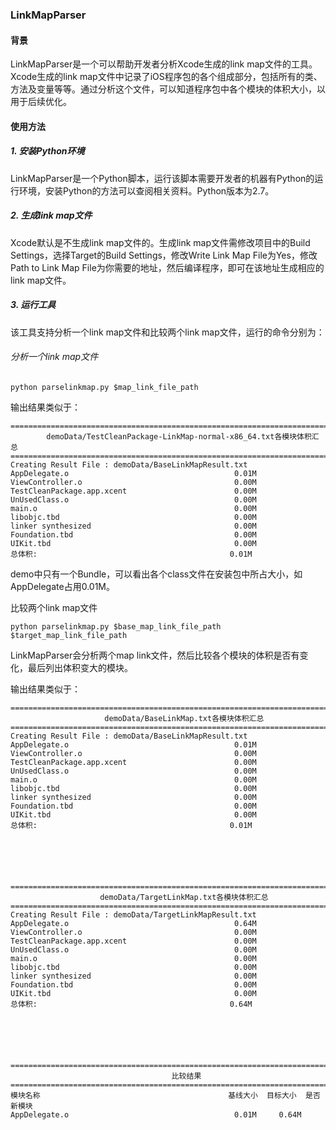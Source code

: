 ### LinkMapParser
#### 背景
LinkMapParser是一个可以帮助开发者分析Xcode生成的link map文件的工具。Xcode生成的link map文件中记录了iOS程序包的各个组成部分，包括所有的类、方法及变量等等。通过分析这个文件，可以知道程序包中各个模块的体积大小，以用于后续优化。

#### 使用方法
##### 1. 安装Python环境
LinkMapParser是一个Python脚本，运行该脚本需要开发者的机器有Python的运行环境，安装Python的方法可以查阅相关资料。Python版本为2.7。

##### 2. 生成link map文件
Xcode默认是不生成link map文件的。生成link map文件需修改项目中的Build Settings，选择Target的Build Settings，修改Write Link Map File为Yes，修改Path to Link Map File为你需要的地址，然后编译程序，即可在该地址生成相应的link map文件。

##### 3. 运行工具
该工具支持分析一个link map文件和比较两个link map文件，运行的命令分别为：

###### 分析一个link map文件

```
python parselinkmap.py $map_link_file_path
```
输出结果类似于：

```
================================================================================
        demoData/TestCleanPackage-LinkMap-normal-x86_64.txt各模块体积汇总
================================================================================
Creating Result File : demoData/BaseLinkMapResult.txt
AppDelegate.o                                     0.01M
ViewController.o                                  0.00M
TestCleanPackage.app.xcent                        0.00M
UnUsedClass.o                                     0.00M
main.o                                            0.00M
libobjc.tbd                                       0.00M
linker synthesized                                0.00M
Foundation.tbd                                    0.00M
UIKit.tbd                                         0.00M
总体积:                                           0.01M
```

demo中只有一个Bundle，可以看出各个class文件在安装包中所占大小，如AppDelegate占用0.01M。

比较两个link map文件

```
python parselinkmap.py $base_map_link_file_path $target_map_link_file_path
```

LinkMapParser会分析两个map link文件，然后比较各个模块的体积是否有变化，最后列出体积变大的模块。

输出结果类似于：

```
================================================================================
                     demoData/BaseLinkMap.txt各模块体积汇总
================================================================================
Creating Result File : demoData/BaseLinkMapResult.txt
AppDelegate.o                                     0.01M
ViewController.o                                  0.00M
TestCleanPackage.app.xcent                        0.00M
UnUsedClass.o                                     0.00M
main.o                                            0.00M
libobjc.tbd                                       0.00M
linker synthesized                                0.00M
Foundation.tbd                                    0.00M
UIKit.tbd                                         0.00M
总体积:                                           0.01M






================================================================================
                    demoData/TargetLinkMap.txt各模块体积汇总
================================================================================
Creating Result File : demoData/TargetLinkMapResult.txt
AppDelegate.o                                     0.64M
ViewController.o                                  0.00M
TestCleanPackage.app.xcent                        0.00M
UnUsedClass.o                                     0.00M
main.o                                            0.00M
libobjc.tbd                                       0.00M
linker synthesized                                0.00M
Foundation.tbd                                    0.00M
UIKit.tbd                                         0.00M
总体积:                                           0.64M






================================================================================
                                    比较结果
================================================================================
模块名称                                          基线大小  目标大小  是否新模块
AppDelegate.o                                     0.01M     0.64M
```

